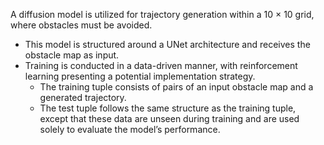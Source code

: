 A diffusion model is utilized for trajectory generation within a 10 × 10 grid, where obstacles must be avoided. 
- This model is structured around a UNet architecture and receives the obstacle map as input. 
- Training is conducted in a data-driven manner, with reinforcement learning presenting a potential implementation strategy.
    - The training tuple consists of pairs of an input obstacle map and a generated trajectory.
    - The test tuple follows the same structure as the training tuple, except that these data are unseen during training and are used solely to evaluate the model’s performance.
